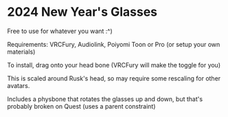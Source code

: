 # 2024 New Year's Glasses

Free to use for whatever you want :\^)

Requirements: VRCFury, Audiolink, Poiyomi Toon or Pro (or setup your own materials)

To install, drag onto your head bone (VRCFury will make the toggle for you)

This is scaled around Rusk's head, so may require some rescaling for other avatars.

Includes a physbone that rotates the glasses up and down, but that's probably broken on Quest (uses a parent constraint)